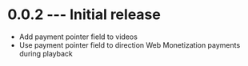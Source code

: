# 0.0.2 --- Initial release

- Add payment pointer field to videos
- Use payment pointer field to direction Web Monetization payments during playback
